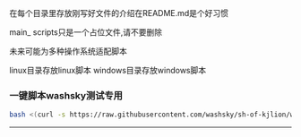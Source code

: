 


在每个目录里存放刚写好文件的介绍在README.md是个好习惯


main_ scripts只是一个占位文件,请不要删除


未来可能为多种操作系统适配脚本


linux目录存放linux脚本
windows目录存放windows脚本


### 一键脚本washsky测试专用
```bash
bash <(curl -s https://raw.githubusercontent.com/washsky/sh-of-kjlion/washsky-develop/scripts/allinone.sh)
```
***


